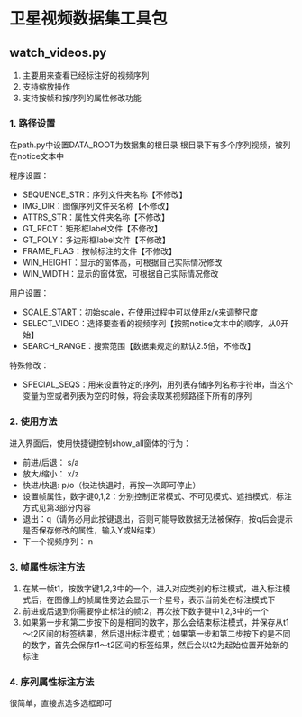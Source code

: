 # 卫星视频数据集工具包

## watch_videos.py
1. 主要用来查看已经标注好的视频序列
2. 支持缩放操作
3. 支持按帧和按序列的属性修改功能

### 1. 路径设置
在path.py中设置DATA_ROOT为数据集的根目录
根目录下有多个序列视频，被列在notice文本中

程序设置：
- SEQUENCE_STR：序列文件夹名称【不修改】
- IMG_DIR：图像序列文件夹名称【不修改】
- ATTRS_STR：属性文件夹名称【不修改】
- GT_RECT：矩形框label文件【不修改】
- GT_POLY：多边形框label文件【不修改】
- FRAME_FLAG：按帧标注的文件【不修改】
- WIN_HEIGHT：显示的窗体高，可根据自己实际情况修改
- WIN_WIDTH：显示的窗体宽，可根据自己实际情况修改

用户设置：
- SCALE_START：初始scale，在使用过程中可以使用z/x来调整尺度
- SELECT_VIDEO：选择要查看的视频序列【按照notice文本中的顺序，从0开始】
- SEARCH_RANGE：搜索范围【数据集规定的默认2.5倍，不修改】

特殊修改：
- SPECIAL_SEQS：用来设置特定的序列，用列表存储序列名称字符串，当这个变量为空或者列表为空的时候，将会读取某视频路径下所有的序列

### 2. 使用方法
进入界面后，使用快捷键控制show_all窗体的行为：
- 前进/后退： s/a
- 放大/缩小： x/z
- 快进/快退: p/o（快进快退时，再按一次即可停止）
- 设置帧属性，数字键0,1,2：分别控制正常模式、不可见模式、遮挡模式，标注方式见第3部分内容
- 退出：q（请务必用此按键退出，否则可能导致数据无法被保存，按q后会提示是否保存修改的属性，输入Y或N结束）
- 下一个视频序列： n

### 3. 帧属性标注方法
1. 在某一帧t1，按数字键1,2,3中的一个，进入对应类别的标注模式，进入标注模式后，在图像上的帧属性旁边会显示一个星号，表示当前处在标注模式下
2. 前进或后退到你需要停止标注的帧t2，再次按下数字键中1,2,3中的一个
3. 如果第一步和第二步按下的是相同的数字，那么会结束标注模式，并保存从t1～t2区间的标签结果，然后退出标注模式；如果第一步和第二步按下的是不同的数字，首先会保存t1～t2区间的标签结果，然后会以t2为起始位置开始新的标注

### 4. 序列属性标注方法
很简单，直接点选多选框即可